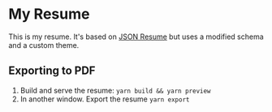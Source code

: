 # My Resume

This is my resume. It's based on [JSON Resume](https://jsonresume.org/) but uses a modified schema and a custom theme.


## Exporting to PDF

1. Build and serve the resume: `yarn build && yarn preview`
2. In another window. Export the resume `yarn export`